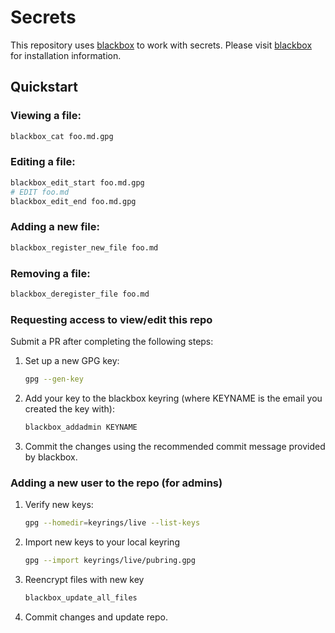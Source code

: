 # Secrets

This repository uses [blackbox] to work with secrets. Please visit [blackbox]
for installation information.

## Quickstart


### Viewing a file:

```sh
blackbox_cat foo.md.gpg
```


### Editing a file:

```sh
blackbox_edit_start foo.md.gpg
# EDIT foo.md
blackbox_edit_end foo.md.gpg
```


### Adding a new file:

```sh
blackbox_register_new_file foo.md
```


### Removing a file:

```sh
blackbox_deregister_file foo.md
```


### Requesting access to view/edit this repo

Submit a PR after completing the following steps:

1. Set up a new GPG key:

    ```sh
    gpg --gen-key
    ```

2. Add your key to the blackbox keyring (where KEYNAME is the email you created
   the key with):

    ```sh
    blackbox_addadmin KEYNAME
    ```

3. Commit the changes using the recommended commit message provided by
   blackbox.


### Adding a new user to the repo (for admins)

1. Verify new keys:

    ```sh
    gpg --homedir=keyrings/live --list-keys 
    ```

2. Import new keys to your local keyring

    ```sh
    gpg --import keyrings/live/pubring.gpg
    ```

3. Reencrypt files with new key

    ```sh
    blackbox_update_all_files
    ```

4. Commit changes and update repo.


[blackbox]: https://github.com/StackExchange/blackbox

